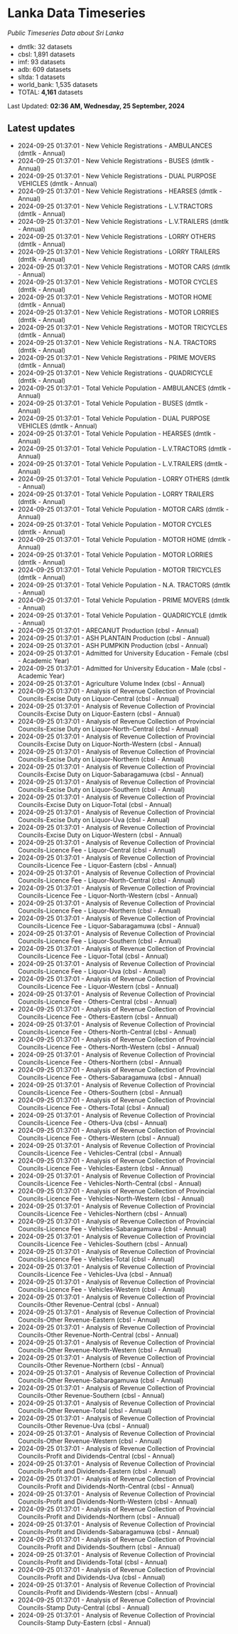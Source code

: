 # Lanka Data Timeseries
*Public Timeseries Data about Sri Lanka*

* dmtlk: 32 datasets
* cbsl: 1,891 datasets
* imf: 93 datasets
* adb: 609 datasets
* sltda: 1 datasets
* world_bank: 1,535 datasets
* TOTAL: **4,161** datasets

Last Updated: **02:36 AM, Wednesday, 25 September, 2024**

## Latest updates

* 2024-09-25 01:37:01 - New Vehicle Registrations - AMBULANCES (dmtlk - Annual)
* 2024-09-25 01:37:01 - New Vehicle Registrations - BUSES (dmtlk - Annual)
* 2024-09-25 01:37:01 - New Vehicle Registrations - DUAL PURPOSE VEHICLES (dmtlk - Annual)
* 2024-09-25 01:37:01 - New Vehicle Registrations - HEARSES (dmtlk - Annual)
* 2024-09-25 01:37:01 - New Vehicle Registrations - L.V.TRACTORS (dmtlk - Annual)
* 2024-09-25 01:37:01 - New Vehicle Registrations - L.V.TRAILERS (dmtlk - Annual)
* 2024-09-25 01:37:01 - New Vehicle Registrations - LORRY OTHERS (dmtlk - Annual)
* 2024-09-25 01:37:01 - New Vehicle Registrations - LORRY TRAILERS (dmtlk - Annual)
* 2024-09-25 01:37:01 - New Vehicle Registrations - MOTOR CARS (dmtlk - Annual)
* 2024-09-25 01:37:01 - New Vehicle Registrations - MOTOR CYCLES (dmtlk - Annual)
* 2024-09-25 01:37:01 - New Vehicle Registrations - MOTOR HOME (dmtlk - Annual)
* 2024-09-25 01:37:01 - New Vehicle Registrations - MOTOR LORRIES (dmtlk - Annual)
* 2024-09-25 01:37:01 - New Vehicle Registrations - MOTOR TRICYCLES (dmtlk - Annual)
* 2024-09-25 01:37:01 - New Vehicle Registrations - N.A. TRACTORS (dmtlk - Annual)
* 2024-09-25 01:37:01 - New Vehicle Registrations - PRIME MOVERS (dmtlk - Annual)
* 2024-09-25 01:37:01 - New Vehicle Registrations - QUADRICYCLE (dmtlk - Annual)
* 2024-09-25 01:37:01 - Total Vehicle Population - AMBULANCES (dmtlk - Annual)
* 2024-09-25 01:37:01 - Total Vehicle Population - BUSES (dmtlk - Annual)
* 2024-09-25 01:37:01 - Total Vehicle Population - DUAL PURPOSE VEHICLES (dmtlk - Annual)
* 2024-09-25 01:37:01 - Total Vehicle Population - HEARSES (dmtlk - Annual)
* 2024-09-25 01:37:01 - Total Vehicle Population - L.V.TRACTORS (dmtlk - Annual)
* 2024-09-25 01:37:01 - Total Vehicle Population - L.V.TRAILERS (dmtlk - Annual)
* 2024-09-25 01:37:01 - Total Vehicle Population - LORRY OTHERS (dmtlk - Annual)
* 2024-09-25 01:37:01 - Total Vehicle Population - LORRY TRAILERS (dmtlk - Annual)
* 2024-09-25 01:37:01 - Total Vehicle Population - MOTOR CARS (dmtlk - Annual)
* 2024-09-25 01:37:01 - Total Vehicle Population - MOTOR CYCLES (dmtlk - Annual)
* 2024-09-25 01:37:01 - Total Vehicle Population - MOTOR HOME (dmtlk - Annual)
* 2024-09-25 01:37:01 - Total Vehicle Population - MOTOR LORRIES (dmtlk - Annual)
* 2024-09-25 01:37:01 - Total Vehicle Population - MOTOR TRICYCLES (dmtlk - Annual)
* 2024-09-25 01:37:01 - Total Vehicle Population - N.A. TRACTORS (dmtlk - Annual)
* 2024-09-25 01:37:01 - Total Vehicle Population - PRIME MOVERS (dmtlk - Annual)
* 2024-09-25 01:37:01 - Total Vehicle Population - QUADRICYCLE (dmtlk - Annual)
* 2024-09-25 01:37:01 - ARECANUT Production (cbsl - Annual)
* 2024-09-25 01:37:01 - ASH PLANTAIN Production (cbsl - Annual)
* 2024-09-25 01:37:01 - ASH PUMPKIN Production (cbsl - Annual)
* 2024-09-25 01:37:01 - Admitted for University Education - Female (cbsl - Academic Year)
* 2024-09-25 01:37:01 - Admitted for University Education - Male (cbsl - Academic Year)
* 2024-09-25 01:37:01 - Agriculture Volume Index (cbsl - Annual)
* 2024-09-25 01:37:01 - Analysis of Revenue Collection of Provincial Councils-Excise Duty on Liquor-Central (cbsl - Annual)
* 2024-09-25 01:37:01 - Analysis of Revenue Collection of Provincial Councils-Excise Duty on Liquor-Eastern (cbsl - Annual)
* 2024-09-25 01:37:01 - Analysis of Revenue Collection of Provincial Councils-Excise Duty on Liquor-North-Central (cbsl - Annual)
* 2024-09-25 01:37:01 - Analysis of Revenue Collection of Provincial Councils-Excise Duty on Liquor-North-Western (cbsl - Annual)
* 2024-09-25 01:37:01 - Analysis of Revenue Collection of Provincial Councils-Excise Duty on Liquor-Northern (cbsl - Annual)
* 2024-09-25 01:37:01 - Analysis of Revenue Collection of Provincial Councils-Excise Duty on Liquor-Sabaragamuwa (cbsl - Annual)
* 2024-09-25 01:37:01 - Analysis of Revenue Collection of Provincial Councils-Excise Duty on Liquor-Southern (cbsl - Annual)
* 2024-09-25 01:37:01 - Analysis of Revenue Collection of Provincial Councils-Excise Duty on Liquor-Total (cbsl - Annual)
* 2024-09-25 01:37:01 - Analysis of Revenue Collection of Provincial Councils-Excise Duty on Liquor-Uva (cbsl - Annual)
* 2024-09-25 01:37:01 - Analysis of Revenue Collection of Provincial Councils-Excise Duty on Liquor-Western (cbsl - Annual)
* 2024-09-25 01:37:01 - Analysis of Revenue Collection of Provincial Councils-Licence Fee - Liquor-Central (cbsl - Annual)
* 2024-09-25 01:37:01 - Analysis of Revenue Collection of Provincial Councils-Licence Fee - Liquor-Eastern (cbsl - Annual)
* 2024-09-25 01:37:01 - Analysis of Revenue Collection of Provincial Councils-Licence Fee - Liquor-North-Central (cbsl - Annual)
* 2024-09-25 01:37:01 - Analysis of Revenue Collection of Provincial Councils-Licence Fee - Liquor-North-Western (cbsl - Annual)
* 2024-09-25 01:37:01 - Analysis of Revenue Collection of Provincial Councils-Licence Fee - Liquor-Northern (cbsl - Annual)
* 2024-09-25 01:37:01 - Analysis of Revenue Collection of Provincial Councils-Licence Fee - Liquor-Sabaragamuwa (cbsl - Annual)
* 2024-09-25 01:37:01 - Analysis of Revenue Collection of Provincial Councils-Licence Fee - Liquor-Southern (cbsl - Annual)
* 2024-09-25 01:37:01 - Analysis of Revenue Collection of Provincial Councils-Licence Fee - Liquor-Total (cbsl - Annual)
* 2024-09-25 01:37:01 - Analysis of Revenue Collection of Provincial Councils-Licence Fee - Liquor-Uva (cbsl - Annual)
* 2024-09-25 01:37:01 - Analysis of Revenue Collection of Provincial Councils-Licence Fee - Liquor-Western (cbsl - Annual)
* 2024-09-25 01:37:01 - Analysis of Revenue Collection of Provincial Councils-Licence Fee - Others-Central (cbsl - Annual)
* 2024-09-25 01:37:01 - Analysis of Revenue Collection of Provincial Councils-Licence Fee - Others-Eastern (cbsl - Annual)
* 2024-09-25 01:37:01 - Analysis of Revenue Collection of Provincial Councils-Licence Fee - Others-North-Central (cbsl - Annual)
* 2024-09-25 01:37:01 - Analysis of Revenue Collection of Provincial Councils-Licence Fee - Others-North-Western (cbsl - Annual)
* 2024-09-25 01:37:01 - Analysis of Revenue Collection of Provincial Councils-Licence Fee - Others-Northern (cbsl - Annual)
* 2024-09-25 01:37:01 - Analysis of Revenue Collection of Provincial Councils-Licence Fee - Others-Sabaragamuwa (cbsl - Annual)
* 2024-09-25 01:37:01 - Analysis of Revenue Collection of Provincial Councils-Licence Fee - Others-Southern (cbsl - Annual)
* 2024-09-25 01:37:01 - Analysis of Revenue Collection of Provincial Councils-Licence Fee - Others-Total (cbsl - Annual)
* 2024-09-25 01:37:01 - Analysis of Revenue Collection of Provincial Councils-Licence Fee - Others-Uva (cbsl - Annual)
* 2024-09-25 01:37:01 - Analysis of Revenue Collection of Provincial Councils-Licence Fee - Others-Western (cbsl - Annual)
* 2024-09-25 01:37:01 - Analysis of Revenue Collection of Provincial Councils-Licence Fee - Vehicles-Central (cbsl - Annual)
* 2024-09-25 01:37:01 - Analysis of Revenue Collection of Provincial Councils-Licence Fee - Vehicles-Eastern (cbsl - Annual)
* 2024-09-25 01:37:01 - Analysis of Revenue Collection of Provincial Councils-Licence Fee - Vehicles-North-Central (cbsl - Annual)
* 2024-09-25 01:37:01 - Analysis of Revenue Collection of Provincial Councils-Licence Fee - Vehicles-North-Western (cbsl - Annual)
* 2024-09-25 01:37:01 - Analysis of Revenue Collection of Provincial Councils-Licence Fee - Vehicles-Northern (cbsl - Annual)
* 2024-09-25 01:37:01 - Analysis of Revenue Collection of Provincial Councils-Licence Fee - Vehicles-Sabaragamuwa (cbsl - Annual)
* 2024-09-25 01:37:01 - Analysis of Revenue Collection of Provincial Councils-Licence Fee - Vehicles-Southern (cbsl - Annual)
* 2024-09-25 01:37:01 - Analysis of Revenue Collection of Provincial Councils-Licence Fee - Vehicles-Total (cbsl - Annual)
* 2024-09-25 01:37:01 - Analysis of Revenue Collection of Provincial Councils-Licence Fee - Vehicles-Uva (cbsl - Annual)
* 2024-09-25 01:37:01 - Analysis of Revenue Collection of Provincial Councils-Licence Fee - Vehicles-Western (cbsl - Annual)
* 2024-09-25 01:37:01 - Analysis of Revenue Collection of Provincial Councils-Other Revenue-Central (cbsl - Annual)
* 2024-09-25 01:37:01 - Analysis of Revenue Collection of Provincial Councils-Other Revenue-Eastern (cbsl - Annual)
* 2024-09-25 01:37:01 - Analysis of Revenue Collection of Provincial Councils-Other Revenue-North-Central (cbsl - Annual)
* 2024-09-25 01:37:01 - Analysis of Revenue Collection of Provincial Councils-Other Revenue-North-Western (cbsl - Annual)
* 2024-09-25 01:37:01 - Analysis of Revenue Collection of Provincial Councils-Other Revenue-Northern (cbsl - Annual)
* 2024-09-25 01:37:01 - Analysis of Revenue Collection of Provincial Councils-Other Revenue-Sabaragamuwa (cbsl - Annual)
* 2024-09-25 01:37:01 - Analysis of Revenue Collection of Provincial Councils-Other Revenue-Southern (cbsl - Annual)
* 2024-09-25 01:37:01 - Analysis of Revenue Collection of Provincial Councils-Other Revenue-Total (cbsl - Annual)
* 2024-09-25 01:37:01 - Analysis of Revenue Collection of Provincial Councils-Other Revenue-Uva (cbsl - Annual)
* 2024-09-25 01:37:01 - Analysis of Revenue Collection of Provincial Councils-Other Revenue-Western (cbsl - Annual)
* 2024-09-25 01:37:01 - Analysis of Revenue Collection of Provincial Councils-Profit and Dividends-Central (cbsl - Annual)
* 2024-09-25 01:37:01 - Analysis of Revenue Collection of Provincial Councils-Profit and Dividends-Eastern (cbsl - Annual)
* 2024-09-25 01:37:01 - Analysis of Revenue Collection of Provincial Councils-Profit and Dividends-North-Central (cbsl - Annual)
* 2024-09-25 01:37:01 - Analysis of Revenue Collection of Provincial Councils-Profit and Dividends-North-Western (cbsl - Annual)
* 2024-09-25 01:37:01 - Analysis of Revenue Collection of Provincial Councils-Profit and Dividends-Northern (cbsl - Annual)
* 2024-09-25 01:37:01 - Analysis of Revenue Collection of Provincial Councils-Profit and Dividends-Sabaragamuwa (cbsl - Annual)
* 2024-09-25 01:37:01 - Analysis of Revenue Collection of Provincial Councils-Profit and Dividends-Southern (cbsl - Annual)
* 2024-09-25 01:37:01 - Analysis of Revenue Collection of Provincial Councils-Profit and Dividends-Total (cbsl - Annual)
* 2024-09-25 01:37:01 - Analysis of Revenue Collection of Provincial Councils-Profit and Dividends-Uva (cbsl - Annual)
* 2024-09-25 01:37:01 - Analysis of Revenue Collection of Provincial Councils-Profit and Dividends-Western (cbsl - Annual)
* 2024-09-25 01:37:01 - Analysis of Revenue Collection of Provincial Councils-Stamp Duty-Central (cbsl - Annual)
* 2024-09-25 01:37:01 - Analysis of Revenue Collection of Provincial Councils-Stamp Duty-Eastern (cbsl - Annual)